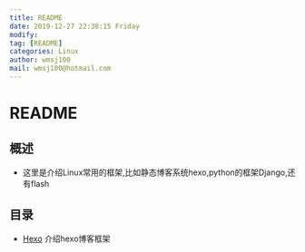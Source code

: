 ```yaml
---
title: README
date: 2019-12-27 22:38:15 Friday
modify:
tag: [README]
categories: Linux
author: wmsj100
mail: wmsj100@hotmail.com
---
```


# README

## 概述

- 这里是介绍Linux常用的框架,比如静态博客系统hexo,python的框架Django,还有flash

## 目录

- [Hexo](https://hexo.io) 介绍hexo博客框架

